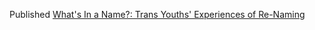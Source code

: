 Published [What's In a Name?: Trans Youths' Experiences of Re-Naming](https://yorkspace.library.yorku.ca/xmlui/bitstream/handle/10315/33434/Sinclair-Palm_Julia_H_2016_PhD.pdf?sequence=2&isAllowed=y)

